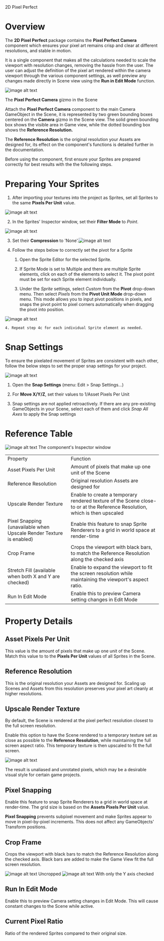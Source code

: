 2D Pixel Perfect 

# Overview

The **2D Pixel Perfect** package contains the **Pixel Perfect Camera** component which ensures your pixel art remains crisp and clear at different resolutions, and stable in motion.  

It is a single component that makes all the calculations needed to scale the viewport with resolution changes, removing the hassle from the user. The user can adjust the definition of the pixel art rendered within the camera viewport through the various component settings, as well preview any changes made directly in Scene view using the **Run in Edit Mode** function.

![image alt text](images/image_0.png)

The **Pixel Perfect Camera** gizmo in the Scene

Attach the **Pixel Perfect Camera** component to the main Camera GameObject in the Scene, it is represented by two green bounding boxes centered on the **Camera** gizmo in the Scene view. The solid green bounding box shows the visible area in Game view, while the dotted bounding box shows the **Reference Resolution.**

The **Reference Resolution** is the original resolution your Assets are designed for, its effect on the component's functions is detailed further in the documentation.

Before using the component, first ensure your Sprites are prepared correctly for best results with the the following steps.

# Preparing Your Sprites

1. After importing your textures into the project as Sprites, set all Sprites to the same **Pixels Per Unit** value.

![image alt text](images/image_1.png)

2. In the Sprites' Inspector window, set their **Filter Mode** to *Point*.

![image alt text](images/image_2.png)

3. Set their **Compression** to 'None'.![image alt text](images/image_3.png)

4. Follow the steps below to correctly set the pivot for a Sprite
 
    1. Open the Sprite Editor for the selected Sprite. 

    2. If Sprite Mode is set to Multiple and there are multiple Sprite elements, click on each of the elements to select it. The pivot point must be set for each Sprite element individually.

    3. Under the *Sprite* settings, select *Custom* from the **Pivot** drop-down menu. Then select *Pixels* from the **Pivot Unit Mode** drop-down menu. This mode allows you to input pivot positions in pixels, and snaps the pivot point to pixel corners automatically when dragging the pivot into position.

![image alt text](images/image_4.png)

    4. Repeat step 4c for each individual Sprite element as needed.

# Snap Settings

To ensure the pixelated movement of Sprites are consistent with each other, follow the below steps to set the proper snap settings for your project.

![image alt text](images/image_5.png)

1. Open the **Snap Settings** (menu: Edit > Snap Settings...)

2. For **Move X/Y/Z**, set their values to 1/Asset Pixels Per Unit

3. Snap settings are not applied retroactively. If there are any pre-existing GameObjects in your Scene, select each of them and click *Snap All Axes* to apply the Snap settings

 

# Reference Table

![image alt text](images/image_6.png)
The component's Inspector window

<table>
  <tr>
    <td>Property</td>
    <td>Function</td>
  </tr>
  <tr>
    <td>Asset Pixels Per Unit</td>
    <td>Amount of pixels that make up one unit of the Scene</td>
  </tr>
  <tr>
    <td>Reference Resolution</td>
    <td>Original resolution Assets are designed for</td>
  </tr>
  <tr>
    <td>Upscale Render Texture
</td>
    <td>Enable to create a temporary rendered texture of the Scene close-to or at the Reference Resolution, which is then upscaled</td>
  </tr>
  <tr>
    <td>Pixel Snapping (unavailable when Upscale Render Texture is enabled)</td>
    <td>Enable this feature to snap Sprite Renderers to a grid in world space at render-time</td>
  </tr>
  <tr>
    <td>Crop Frame</td>
    <td>Crops the viewport with black bars, to match the Reference Resolution along the checked axis</td>
  </tr>
  <tr>
    <td>Stretch Fill
(available when both X and Y are checked)</td>
    <td>Enable to expand the viewport to fit the screen resolution while maintaining the viewport's aspect ratio.</td>
  </tr>
  <tr>
    <td>Run In Edit Mode</td>
    <td>Enable this to preview Camera setting changes in Edit Mode</td>
  </tr>
</table>


# Property Details

## Asset Pixels Per Unit

This value is the amount of pixels that make up one unit of the Scene. Match this value to to the **Pixels Per Unit** values of all Sprites in the Scene. 

## Reference Resolution

This is the original resolution your Assets are designed for. Scaling up Scenes and Assets from this resolution preserves your pixel art cleanly at higher resolutions.

## Upscale Render Texture

By default, the Scene is rendered at the pixel perfect resolution closest to the full screen resolution. 

Enable this option to have the Scene rendered to a temporary texture set as close as possible to the **Reference Resolution**, while maintaining the full screen aspect ratio. This temporary texture is then upscaled to fit the full screen.

![image alt text](images/image_7.png)

The result is unaliased and unrotated pixels, which may be a desirable visual style for certain game projects.

## Pixel Snapping

Enable this feature to snap Sprite Renderers to a grid in world space at render-time. The grid size is based on the **Assets Pixels Per Unit** value. 

**Pixel Snapping** prevents subpixel movement and make Sprites appear to move in pixel-by-pixel increments. This does not affect any GameObjects' Transform positions.

## Crop Frame

Crops the viewport with black bars to match the Reference Resolution along the checked axis. Black bars are added to make the Game View fit the full screen resolution.

![image alt text](images/image_8.png)
Uncropped
![image alt text](images/image_9.png)
With only the Y axis checked

## Run In Edit Mode

Enable this to preview Camera setting changes in Edit Mode. This will cause constant changes to the Scene while active.

## Current Pixel Ratio

Ratio of the rendered Sprites compared to their original size. 

